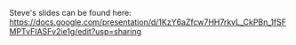 Steve's slides can be found here:
https://docs.google.com/presentation/d/1KzY6aZfcw7HH7rkvL_CkPBn_1fSFMPTvFIASFv2ie1g/edit?usp=sharing
